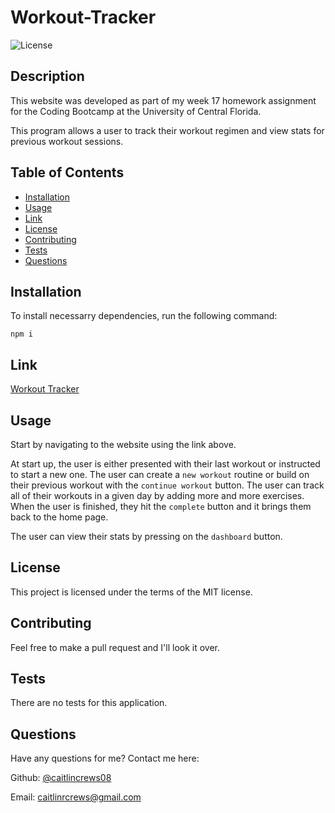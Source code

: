 # Workout-Tracker
  
![License](https://img.shields.io/badge/License-MIT-blue.svg)

## Description
This website was developed as part of my week 17 homework assignment for the Coding Bootcamp at the University of Central Florida.

This program allows a user to track their workout regimen and view stats for previous workout sessions.


## Table of Contents
* [Installation](#installation)
* [Usage](#usage)
* [Link](#link)
* [License](#license)
* [Contributing](#contributing)
* [Tests](#tests)
* [Questions](#questions)


## Installation
To install necessarry dependencies, run the following command:

```
npm i
```

## Link
[Workout Tracker](https://desolate-plains-06411.herokuapp.com/)

## Usage
Start by navigating to the website using the link above.

At start up, the user is either presented with their last workout or instructed to start a new one. The user can create a `new workout` routine or build on their previous workout with the `continue workout` button.  The user can track all of their workouts in a given day by adding more and more exercises. When the user is finished, they hit the `complete` button and it brings them back to the home page. 

The user can view their stats by pressing on the `dashboard` button.

## License
This project is licensed under the terms of the MIT license.


## Contributing
Feel free to make a pull request and I'll look it over.


## Tests
There are no tests for this application.


## Questions
Have any questions for me? Contact me here:

Github: [@caitlincrews08](https://github.com/caitlincrews08)

Email: caitlinrcrews@gmail.com